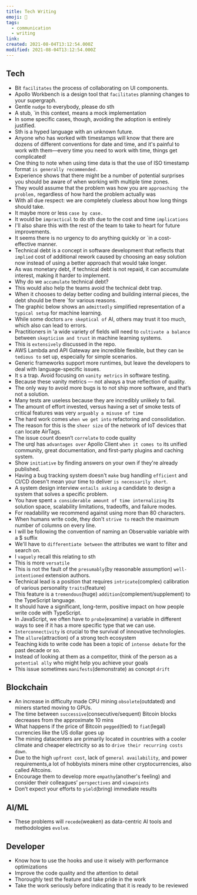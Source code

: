 ```yaml
---
title: Tech Writing
emoji: 📝
tags:
  - communication
  - writing
link:
created: 2021-08-04T13:12:54.000Z
modified: 2021-08-04T13:12:54.000Z
---
```


## Tech

- Bit `facilitates` the process of collaborating on UI components.
- Apollo Workbench is a design tool that `facilitates` planning changes to your supergraph.
- Gentle `nudge` to everybody, please do sth
- A stub, `in this context, means a mock implementation
- In some specific cases, though, avoiding the adoption is entirely justified.
- Sth is a hyped language with an unknown future.
- Anyone who has worked with timestamps will know that there are dozens of different conventions for date and time, and it's painful to work with them—every time you need to work with time, things get complicated!
- One thing to note when using time data is that the use of ISO timestamp format `is generally recommended.`
- Experience shows that there might be a number of potential surprises you should be aware of when working with multiple time zones.
- They would assume that the problem was how you are `approaching the problem,` regardless of how hard the problem actually was
- With all due respect: we are completely clueless about how long things should take.
- It maybe more or less `case by case.`
- It would be `impractical` to do sth due to the cost and time `implications`
- I'll also share this with the rest of the team to take to heart for future improvements.
- It seems there is no urgency to do anything quickly or `in a cost-effective manner.
- Technical debt is a concept in software development that reflects that `implied` cost of additional rework caused by choosing an easy solution now instead of using a better approach that would take longer.
- As was monetary debt, if technical debt is not repaid, it can accumulate interest, making it harder to implement.
- Why do we `accumulate` technical debt?
- This would also help the teams avoid the technical debt trap.
- When it chooses to delay better coding and building internal pieces, the debt should be there `for various reasons.
- The graphic below shows an `admittedly` simplified representation of a `typical setup` for machine learning.
- While some doctors `are skeptical of` AI, others may trust it too much, which also can lead to errors.
- Practitioners in 'a wide variety of fields will need to `cultivate a balance` between `skepticism and trust` in machine learning systems.
- This is `extensively` discussed in the repo.
- AWS Lambda and API Gateway are incredible flexible, but they can `be tedious to` set up, especially for simple scenarios.
- Generic frameworks support more runtimes, but leave the developers to deal with language-specific issues.
- It s a trap. Avoid focusing on `vanity metrics` in software testing.
- Because these vanity metrics — not always a true reflection of quality.
- The only way to avoid more bugs is to not ship more software, and that’s not a solution.
- Many tests are useless because they are incredibly unlikely to fail.
- The amount of effort invested, versus having a set of smoke tests of critical features was very `arguably a misuse of time`
- The hard work comes `when we get into` refactoring and consolidation.
- The reason for this is the `sheer size` of the network of IoT devices that can locate AirTags.
- The issue count doesn’t `correlate` to code quality
- The urql has `advantages over` Apollo Client `when it comes to` its unified community, great documentation, and first-party plugins and caching system.
- Show `initiative` by finding answers on your own if they're already published.
- Having a bug tracking system doesn't `make` bug handling `efficient` and CI/CD doesn't mean your time to deliver `is necessarily short`.
- A system design interview `entails asking` a candidate to design a system that solves a specific problem.
- You have spent `a considerable amount of time internalizing` its solution space, scalability limitations, tradeoffs, and failure modes.
- For readability we recommend against using more than 80 characters.
- When humans write code, they don't `strive to` reach the maximum number of columns on every line.
- I will be following the convention of naming an Observable variable with a $ suffix
- We'll have to `differentiate between` the attributes we want to filter and search on.
- I `vaguely` recall this relating to sth
- This is more `versatile`
- This is not the fault of the `presumably`(by reasonable assumption) `well-intentioned` extension authors.
- Technical lead is a position that requires `intricate`(complex) calibration of various personality `traits`(feature)
- This feature is a `tremendous`(huge) `addition`(complement/supplement) to the TypeScript language.
- It should have a significant, long-term, positive impact on how people write code with TypeScript.
- In JavaScript, we often have to `probe`(examine) a variable in different ways to see if it has a more specific type that we can use.
- `Interconnectivity` is crucial to the survival of innovative technologies.
- The `allure`(attraction) of a strong tech ecosystem
- Teaching kids to write code has been a topic of `intense debate` for the past decade or so.
- Instead of looking at them as a competitor, think of the person as a `potential ally` who might help you achieve your goals
- This issue sometimes `manifests`(demonstrate) as concept `drift`

## Blockchain

- An increase in difficulty made CPU mining `obsolete`(outdated) and miners started moving to GPUs.
- The time between `successive`(consecutive/sequent) Bitcoin blocks decreases from the approximate 10 mins
- What happens if the price of Bitcoin `pegged`(tied) to `fiat`(legal) currencies like the US dollar goes up
- The mining datacenters are primarily located in countries with a cooler climate and cheaper electricity so as to `drive their recurring costs down`.
- Due to the high `upfront cost`, lack of `general availability`, and power requirements,a lot of hobbyists miners mine other cryptocurrencies, also called Altcoins.
- Encourage them to develop more `empathy`(another's feeling) and consider their colleagues’ `perspectives` and `viewpoints`
- Don’t expect your efforts to `yield`(bring) immediate results

## AI/ML

- These problems will `recede`(weaken) as data-centric AI tools and methodologies `evolve`.

## Developer

- Know how to use the hooks and use it wisely with performance optimizations
- Improve the code quality and the attention to detail
- Thoroughly test the feature and take pride in the work
- Take the work seriously before indicating that it is ready to be reviewed
